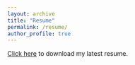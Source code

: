 ```yaml
---
layout: archive
title: "Resume"
permalink: /resume/
author_profile: true
---
```


[Click here](/files/resume.pdf) to download my latest resume.
